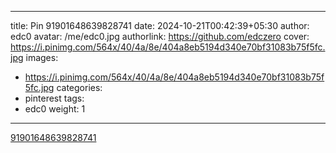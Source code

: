 
---
title: Pin 91901648639828741
date: 2024-10-21T00:42:39+05:30
author: edc0
avatar: /me/edc0.jpg
authorlink: https://github.com/edczero
cover: https://i.pinimg.com/564x/40/4a/8e/404a8eb5194d340e70bf31083b75f5fc.jpg
images:
   - https://i.pinimg.com/564x/40/4a/8e/404a8eb5194d340e70bf31083b75f5fc.jpg
categories:
  - pinterest
tags:
  - edc0
weight: 1
---

<!--more-->

[91901648639828741](https://in.pinterest.com/pin/91901648639828741/)

	